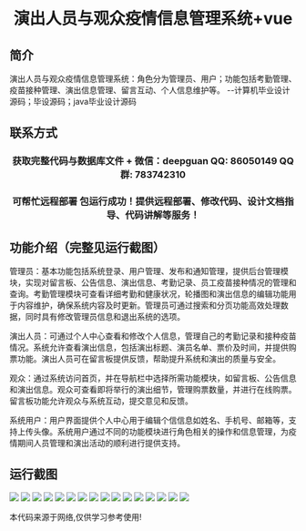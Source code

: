 <p><h1 align="center">演出人员与观众疫情信息管理系统+vue</h1></p>

## 简介
演出人员与观众疫情信息管理系统：角色分为管理员、用户；功能包括考勤管理、疫苗接种管理、演出信息管理、留言互动、个人信息维护等。    --计算机毕业设计源码；毕设源码；java毕业设计源码


## 联系方式
<p><h3 align="center">获取完整代码与数据库文件 + 微信：deepguan QQ: 86050149 QQ群: 783742310</h3></p>
<p><h3 align="center">可帮忙远程部署 包运行成功！提供远程部署、修改代码、设计文档指导、代码讲解等服务！</h3></p>

## 功能介绍（完整见运行截图）
管理员：基本功能包括系统登录、用户管理、发布和通知管理，提供后台管理模块，实现对留言板、公告信息、演出信息、考勤记录、员工疫苗接种情况的管理和查询。考勤管理模块可查看详细考勤和健康状况，轮播图和演出信息的编辑功能用于内容维护，确保系统内容及时更新。管理员可通过搜索和分页功能高效处理数据，同时具有修改管理员信息和退出系统的选项。

演出人员：可通过个人中心查看和修改个人信息，管理自己的考勤记录和接种疫苗情况。系统允许查看演出信息，包括演出标题、演员名单、票价及时间，并提供购票功能。演出人员可在留言板提供反馈，帮助提升系统和演出的质量与安全。

观众：通过系统访问首页，并在导航栏中选择所需功能模块，如留言板、公告信息和演出信息。观众可查看即将举行的演出细节，管理购票数量，并进行在线购票。留言板功能允许观众与系统互动，提交意见和反馈。

系统用户：用户界面提供个人中心用于编辑个信信息如姓名、手机号、邮箱等，支持上传头像。系统用户通过不同的功能模块进行角色相关的操作和信息管理，为疫情期间人员管理和演出活动的顺利进行提供支持。


## 运行截图
![](img/001.jpg)
![](img/002.jpg)
![](img/003.jpg)
![](img/004.jpg)
![](img/005.jpg)
![](img/006.jpg)
![](img/007.jpg)
![](img/008.jpg)
![](img/009.jpg)
![](img/010.jpg)
![](img/011.jpg)
![](img/012.jpg)
![](img/013.jpg)
![](img/014.jpg)
![](img/015.jpg)
![](img/016.jpg)

<p>本代码来源于网络,仅供学习参考使用!</p>
